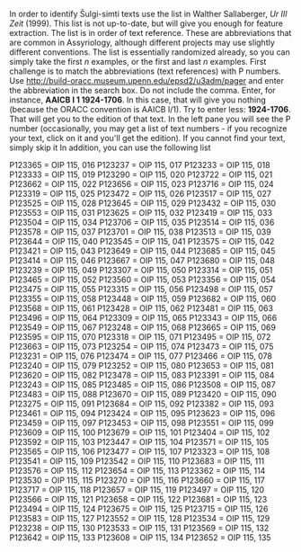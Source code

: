 In order to identify Šulgi-simti texts use the list in Walther Sallaberger, *Ur III Zeit* (1999). This list is not up-to-date, but will give you enough for feature extraction.
The list is in order of text reference. These are abbreviations that are common in Assyriology, although different projects may use slightly different conventions. The list is essentially randomized already, so you can simply take the first *n* examples, or the first and last *n* examples. 
First challenge is to match the abbreviations (text references) with P numbers. Use http://build-oracc.museum.upenn.edu/epsd2/u3adm/pager and enter the abbreviation in the search box. Do not include the comma. Enter, for instance, **AAICB I 1 1924-1706**. In this case, that will give you nothing (because the ORACC convention is AAICB I/1). Try to enter less: **1924-1706**. That will get you to the edition of that text. In the left pane you will see the P number (occasionally, you may get a list of text numbers - if you recognize your text, click on it and you'll get the edition). If you cannot find your text, simply skip it
In addition, you can use the following list

P123365 = OIP 115, 016 
P123237 = OIP 115, 017 
P123233 = OIP 115, 018 
P123333 = OIP 115, 019 
P123290 = OIP 115, 020 
P123722 = OIP 115, 021 
P123662 = OIP 115, 022 
P123656 = OIP 115, 023 
P123716 = OIP 115, 024 
P123319 = OIP 115, 025 
P123472 = OIP 115, 026 
P123517 = OIP 115, 027 
P123525 = OIP 115, 028 
P123645 = OIP 115, 029 
P123432 = OIP 115, 030 
P123553 = OIP 115, 031 
P123625 = OIP 115, 032 
P123419 = OIP 115, 033 
P123504 = OIP 115, 034 
P123706 = OIP 115, 035 
P123514 = OIP 115, 036 
P123578 = OIP 115, 037 
P123701 = OIP 115, 038 
P123513 = OIP 115, 039 
P123644 = OIP 115, 040 
P123545 = OIP 115, 041 
P123575 = OIP 115, 042 
P123421 = OIP 115, 043 
P123649 = OIP 115, 044 
P123685 = OIP 115, 045 
P123414 = OIP 115, 046 
P123667 = OIP 115, 047 
P123680 = OIP 115, 048 
P123239 = OIP 115, 049 
P123307 = OIP 115, 050 
P123314 = OIP 115, 051 
P123465 = OIP 115, 052 
P123560 = OIP 115, 053 
P123356 = OIP 115, 054 
P123475 = OIP 115, 055 
P123315 = OIP 115, 056 
P123498 = OIP 115, 057 
P123355 = OIP 115, 058 
P123448 = OIP 115, 059 
P123682 = OIP 115, 060 
P123568 = OIP 115, 061 
P123428 = OIP 115, 062 
P123481 = OIP 115, 063 
P123496 = OIP 115, 064 
P123309 = OIP 115, 065 
P123343 = OIP 115, 066 
P123549 = OIP 115, 067 
P123248 = OIP 115, 068 
P123665 = OIP 115, 069 
P123595 = OIP 115, 070 
P123318 = OIP 115, 071 
P123495 = OIP 115, 072 
P123663 = OIP 115, 073 
P123254 = OIP 115, 074 
P123473 = OIP 115, 075 
P123231 = OIP 115, 076 
P123474 = OIP 115, 077 
P123466 = OIP 115, 078 
P123240 = OIP 115, 079 
P123252 = OIP 115, 080 
P123653 = OIP 115, 081 
P123620 = OIP 115, 082 
P123478 = OIP 115, 083 
P123391 = OIP 115, 084 
P123243 = OIP 115, 085 
P123485 = OIP 115, 086 
P123508 = OIP 115, 087 
P123483 = OIP 115, 088 
P123670 = OIP 115, 089 
P123420 = OIP 115, 090 
P123275 = OIP 115, 091 
P123684 = OIP 115, 092 
P123382 = OIP 115, 093 
P123461 = OIP 115, 094 
P123424 = OIP 115, 095 
P123623 = OIP 115, 096 
P123459 = OIP 115, 097 
P123453 = OIP 115, 098 
P123551 = OIP 115, 099 
P123609 = OIP 115, 100 
P123679 = OIP 115, 101 
P123404 = OIP 115, 102 
P123592 = OIP 115, 103 
P123447 = OIP 115, 104 
P123571 = OIP 115, 105 
P123565 = OIP 115, 106 
P123477 = OIP 115, 107 
P123323 = OIP 115, 108 
P123541 = OIP 115, 109 
P123542 = OIP 115, 110 
P123683 = OIP 115, 111 
P123576 = OIP 115, 112 
P123654 = OIP 115, 113 
P123362 = OIP 115, 114 
P123530 = OIP 115, 115 
P123270 = OIP 115, 116 
P123660 = OIP 115, 117 
P123717 = OIP 115, 118 
P123657 = OIP 115, 119 
P123497 = OIP 115, 120 
P123566 = OIP 115, 121 
P123658 = OIP 115, 122 
P123681 = OIP 115, 123 
P123494 = OIP 115, 124 
P123675 = OIP 115, 125 
P123715 = OIP 115, 126 
P123583 = OIP 115, 127 
P123552 = OIP 115, 128 
P123534 = OIP 115, 129 
P123238 = OIP 115, 130 
P123533 = OIP 115, 131 
P123569 = OIP 115, 132 
P123642 = OIP 115, 133 
P123608 = OIP 115, 134 
P123652 = OIP 115, 135 

